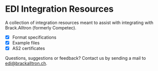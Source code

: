 # EDI Integration Resources

A collection of integration resources meant to assist with integrating with Brack.Alltron (formerly Competec).

- [x] Format specifications
- [x] Example files
- [x] AS2 certificates

Questions, suggestions or feedback? Contact us by sending a mail to [edi@brackalltron.ch](mailto:edi@brackalltron.ch?subject=[GitHub]%20EDI%20Integration%20Resources).

